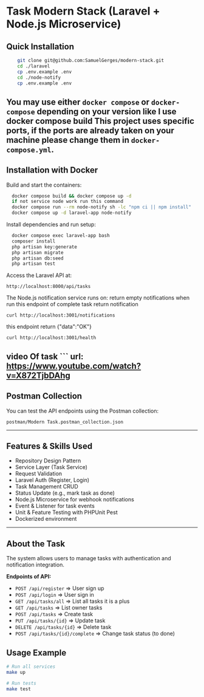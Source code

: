 # Task Modern Stack (Laravel + Node.js Microservice)

## Quick Installation

```bash
    git clone git@github.com:SamuelGerges/modern-stack.git
    cd ./laravel
    cp .env.example .env
    cd ./node-notify
    cp .env.example .env
```

You may use either `docker compose` or `docker-compose` depending on your version like I use docker compose build
This project uses specific ports, if the ports are already taken on your machine please change them in `docker-compose.yml`.
---

## Installation with Docker

Build and start the containers:
```bash
  docker compose build && docker compose up -d
  if not service node work run this command 
  docker compose run --rm node-notify sh -lc "npm ci || npm install"
  docker compose up -d laravel-app node-notify
```


Install dependencies and run setup:
```bash
  docker compose exec laravel-app bash
  composer install
  php artisan key:generate
  php artisan migrate
  php artisan db:seed
  php artisan test
```

Access the Laravel API at:
```
http://localhost:8000/api/tasks
```

The Node.js notification service runs on: return empty notifications when run 
this endpoint of complete task return  notification
```
curl http://localhost:3001/notifications  
```

this endpoint return {"data":"OK"}
```
curl http://localhost:3001/health
```

## video Of task ``` url: https://www.youtube.com/watch?v=X872TjbDAhg

## Postman Collection

You can test the API endpoints using the Postman collection:

```
postman/Modern Task.postman_collection.json
```

---

## Features & Skills Used

* Repository Design Pattern
* Service Layer (Task Service)
* Request Validation
* Laravel Auth (Register, Login)
* Task Management CRUD
* Status Update (e.g., mark task as done)
* Node.js Microservice for webhook notifications
* Event & Listener for task events
* Unit & Feature Testing with PHPUnit Pest
* Dockerized environment

---

## About the Task

The system allows users to manage tasks with authentication and notification integration.

**Endpoints of API:**

* `POST /api/register` => User sign up
* `POST /api/login` => User sign in
* `GET /api/tasks/all` => List all tasks it is a plus 
* `GET /api/tasks` => List owner tasks
* `POST /api/tasks` => Create task
* `PUT /api/tasks/{id}` => Update task
* `DELETE /api/tasks/{id}` => Delete task
* `POST /api/tasks/{id}/complete` => Change task status (to done)



## Usage Example

```bash
# Run all services
make up

# Run tests
make test
```

